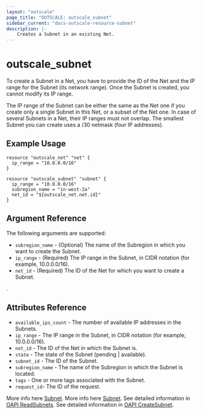 ```yaml
---
layout: "outscale"
page_title: "OUTSCALE: outscale_subnet"
sidebar_current: "docs-outscale-resource-subnet"
description: |-
    Creates a Subnet in an existing Net.
---
```


# outscale_subnet

To create a Subnet in a Net, you have to provide the ID of the Net and the IP range for the Subnet (its network range). Once the Subnet is created, you cannot modify its IP range.

The IP range of the Subnet can be either the same as the Net one if you create only a single Subnet in this Net, or a subset of the Net one. In case of several Subnets in a Net, their IP ranges must not overlap. The smallest Subnet you can create uses a /30 netmask (four IP addresses).

## Example Usage

```hcl
resource "outscale_net" "net" {
  ip_range = "10.0.0.0/16"
}

resource "outscale_subnet" "subnet" {
  ip_range = "10.0.0.0/16"
  subregion_name = "in-west-2a"
  net_id = "${outscale_net.net.id}"
}
```

## Argument Reference

The following arguments are supported:

* `subregion_name` - (Optional) The name of the Subregion in which you want to create the Subnet.
* `ip_range` - (Required) The IP range in the Subnet, in CIDR notation (for example, 10.0.0.0/16).
* `net_id` - (Required) The ID of the Net for which you want to create a Subnet.

.

## Attributes Reference

* `available_ips_count` - The number of available IP addresses in the Subnets.
* `ip_range` - The IP range in the Subnet, in CIDR notation (for example, 10.0.0.0/16).
* `net_id` - The ID of the Net in which the Subnet is.
* `state` - The state of the Subnet (pending | available).
* `subnet_id` - The ID of the Subnet.
* `subregion_name` - The name of the Subregion in which the Subnet is located.
* `tags` - One or more tags associated with the Subnet.
* `request_id`- The ID of the request.

More info here [Subnet](https://docs-beta.outscale.com/oapi#outscale-api-subnet).
More info here [Subnet](https://docs-beta.outscale.com/oapi#tocssubnet).
See detailed information in [OAPI ReadSubnets](http://docs.outscale.com/api_fcu/operations/Action_DescribeSubnets_get.html#_api_fcu-action_describesubnets_get).
See detailed information in [OAPI CreateSubnet](http://docs.outscale.com/api_fcu/operations/Action_CreateSubnet_get.html#_api_fcu-action_createsubnet_get).